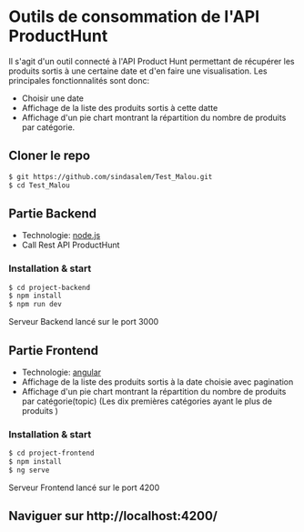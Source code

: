 # Outils de consommation de l'API ProductHunt

Il s'agit d'un outil connecté à l'API Product Hunt permettant de récupérer les produits sortis à une certaine date et d'en faire une visualisation.
Les principales fonctionnalités sont donc:
  - Choisir une date
  - Affichage de la liste des produits sortis à cette datte
  - Affichage d'un pie chart montrant la répartition du nombre de produits par catégorie.
## Cloner le repo
```sh
$ git https://github.com/sindasalem/Test_Malou.git
$ cd Test_Malou
```
## Partie Backend
* Technologie: [node.js]
* Call Rest API ProductHunt
### Installation & start
```sh
$ cd project-backend
$ npm install
$ npm run dev
```
Serveur Backend lancé sur le port 3000
## Partie Frontend
* Technologie: [angular]
* Affichage de la liste des produits sortis à la date choisie avec pagination
* Affichage d'un pie chart montrant la répartition du nombre de produits par catégorie(topic) (Les dix premières catégories ayant le plus de produits )
### Installation & start
```sh
$ cd project-frontend
$ npm install
$ ng serve
```
Serveur Frontend lancé sur le port 4200
## Naviguer sur http://localhost:4200/
[//]: # (These are reference links used in the body of this note and get stripped out when the markdown processor does its job. There is no need to format nicely because it shouldn't be seen. Thanks SO - http://stackoverflow.com/questions/4823468/store-comments-in-markdown-syntax)
   [dill]: <https://github.com/joemccann/dillinger>
   [git-repo-url]: <https://github.com/joemccann/dillinger.git>
   [john gruber]: <http://daringfireball.net>
   [df1]: <http://daringfireball.net/projects/markdown/>
   [markdown-it]: <https://github.com/markdown-it/markdown-it>
   [Ace Editor]: <http://ace.ajax.org>
   [node.js]: <http://nodejs.org>
   [Twitter Bootstrap]: <http://twitter.github.com/bootstrap/>
   [jQuery]: <http://jquery.com>
   [@tjholowaychuk]: <http://twitter.com/tjholowaychuk>
   [express]: <http://expressjs.com>
   [AngularJS]: <http://angularjs.org>
   [Angular]: <http://angular.io>
   [Gulp]: <http://gulpjs.com>

   [PlDb]: <https://github.com/joemccann/dillinger/tree/master/plugins/dropbox/README.md>
   [PlGh]: <https://github.com/joemccann/dillinger/tree/master/plugins/github/README.md>
   [PlGd]: <https://github.com/joemccann/dillinger/tree/master/plugins/googledrive/README.md>
   [PlOd]: <https://github.com/joemccann/dillinger/tree/master/plugins/onedrive/README.md>
   [PlMe]: <https://github.com/joemccann/dillinger/tree/master/plugins/medium/README.md>
   [PlGa]: <https://github.com/RahulHP/dillinger/blob/master/plugins/googleanalytics/README.md>
